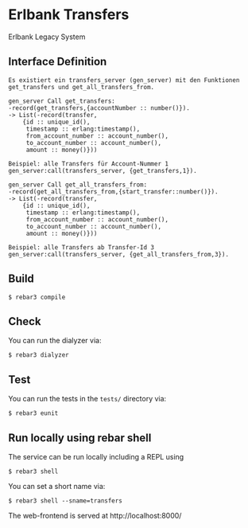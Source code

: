 # Erlbank Transfers

Erlbank Legacy System


## Interface Definition
```
Es existiert ein transfers_server (gen_server) mit den Funktionen get_transfers und get_all_transfers_from.

gen_server Call get_transfers:
-record(get_transfers,{accountNumber :: number()}).
-> List(-record(transfer, 
    {id :: unique_id(), 
     timestamp :: erlang:timestamp(), 
     from_account_number :: account_number(),
     to_account_number :: account_number(),
     amount :: money()}))

Beispiel: alle Transfers für Account-Nummer 1
gen_server:call(transfers_server, {get_transfers,1}).

gen_server Call get_all_transfers_from:
-record(get_all_transfers_from,{start_transfer::number()}).
-> List(-record(transfer, 
    {id :: unique_id(), 
     timestamp :: erlang:timestamp(), 
     from_account_number :: account_number(),
     to_account_number :: account_number(),
     amount :: money()}))

Beispiel: alle Transfers ab Transfer-Id 3
gen_server:call(transfers_server, {get_all_transfers_from,3}).
```

## Build

```
$ rebar3 compile
```

## Check

You can run the dialyzer via:

```
$ rebar3 dialyzer
```

## Test

You can run the tests in the `tests/` directory via:

```
$ rebar3 eunit
```

## Run locally using rebar shell

The service can be run locally including a REPL using

```
$ rebar3 shell
```

You can set a short name via:

```
$ rebar3 shell --sname=transfers
```

The web-frontend is served at http://localhost:8000/
